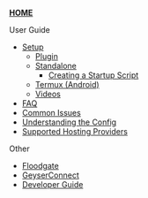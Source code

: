 [**HOME**](Home)

User Guide
- [Setup](Setup)
  - [Plugin](Setup#Plugin-Setup)
  - [Standalone](Setup#Standalone-Setup)
  	- [Creating a Startup Script](Creating-a-Startup-Script)
  - [Termux (Android)](Setup#Termux-Android)
  - [Videos](Setup#Setup-Videos)
- [FAQ](FAQ)
- [Common Issues](Common-Issues)
- [Understanding the Config](Understanding-the-Config)
- [Supported Hosting Providers](Supported-Hosting-Providers)

Other
- [Floodgate](Floodgate)
- [GeyserConnect](GeyserConnect)
- [Developer Guide](Developer-Guide)
